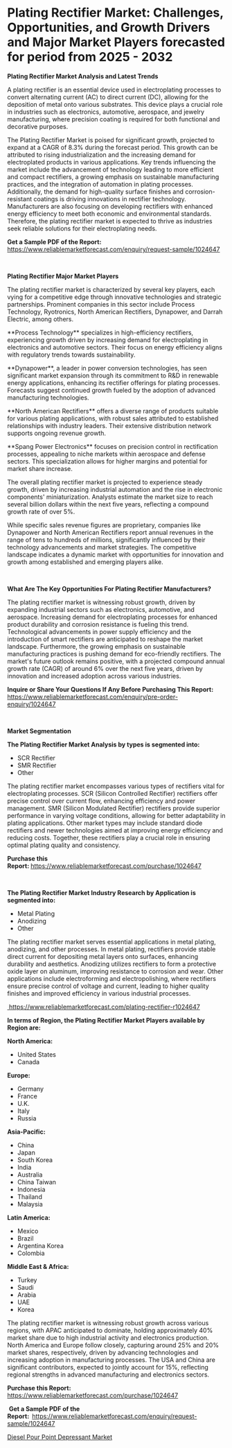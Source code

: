 <p><h1>Plating Rectifier Market: Challenges, Opportunities, and Growth Drivers and Major Market Players forecasted for period from 2025 - 2032</h1></p><p><strong>Plating Rectifier Market Analysis and Latest Trends</strong></p>
<p><p>A plating rectifier is an essential device used in electroplating processes to convert alternating current (AC) to direct current (DC), allowing for the deposition of metal onto various substrates. This device plays a crucial role in industries such as electronics, automotive, aerospace, and jewelry manufacturing, where precision coating is required for both functional and decorative purposes.</p><p>The Plating Rectifier Market is poised for significant growth, projected to expand at a CAGR of 8.3% during the forecast period. This growth can be attributed to rising industrialization and the increasing demand for electroplated products in various applications. Key trends influencing the market include the advancement of technology leading to more efficient and compact rectifiers, a growing emphasis on sustainable manufacturing practices, and the integration of automation in plating processes. Additionally, the demand for high-quality surface finishes and corrosion-resistant coatings is driving innovations in rectifier technology. Manufacturers are also focusing on developing rectifiers with enhanced energy efficiency to meet both economic and environmental standards. Therefore, the plating rectifier market is expected to thrive as industries seek reliable solutions for their electroplating needs.</p></p>
<p><strong>Get a Sample PDF of the Report:&nbsp;</strong> <a href="https://www.reliablemarketforecast.com/enquiry/request-sample/1024647?utm_campaign=3049&utm_medium=2&utm_source=Github&utm_content=ia&utm_term=06032025&utm_id=plating-rectifier">https://www.reliablemarketforecast.com/enquiry/request-sample/1024647</a></p>
<p>&nbsp;</p>
<p><strong>Plating Rectifier Major Market Players</strong></p>
<p><p>The plating rectifier market is characterized by several key players, each vying for a competitive edge through innovative technologies and strategic partnerships. Prominent companies in this sector include Process Technology, Ryotronics, North American Rectifiers, Dynapower, and Darrah Electric, among others.</p><p>**Process Technology** specializes in high-efficiency rectifiers, experiencing growth driven by increasing demand for electroplating in electronics and automotive sectors. Their focus on energy efficiency aligns with regulatory trends towards sustainability.</p><p>**Dynapower**, a leader in power conversion technologies, has seen significant market expansion through its commitment to R&D in renewable energy applications, enhancing its rectifier offerings for plating processes. Forecasts suggest continued growth fueled by the adoption of advanced manufacturing technologies.</p><p>**North American Rectifiers** offers a diverse range of products suitable for various plating applications, with robust sales attributed to established relationships with industry leaders. Their extensive distribution network supports ongoing revenue growth.</p><p>**Spang Power Electronics** focuses on precision control in rectification processes, appealing to niche markets within aerospace and defense sectors. This specialization allows for higher margins and potential for market share increase.</p><p>The overall plating rectifier market is projected to experience steady growth, driven by increasing industrial automation and the rise in electronic components' miniaturization. Analysts estimate the market size to reach several billion dollars within the next five years, reflecting a compound growth rate of over 5%.</p><p>While specific sales revenue figures are proprietary, companies like Dynapower and North American Rectifiers report annual revenues in the range of tens to hundreds of millions, significantly influenced by their technology advancements and market strategies. The competitive landscape indicates a dynamic market with opportunities for innovation and growth among established and emerging players alike.</p></p>
<p>&nbsp;</p>
<p><strong>What Are The Key Opportunities For Plating Rectifier Manufacturers?</strong></p>
<p><p>The plating rectifier market is witnessing robust growth, driven by expanding industrial sectors such as electronics, automotive, and aerospace. Increasing demand for electroplating processes for enhanced product durability and corrosion resistance is fueling this trend. Technological advancements in power supply efficiency and the introduction of smart rectifiers are anticipated to reshape the market landscape. Furthermore, the growing emphasis on sustainable manufacturing practices is pushing demand for eco-friendly rectifiers. The market's future outlook remains positive, with a projected compound annual growth rate (CAGR) of around 6% over the next five years, driven by innovation and increased adoption across various industries.</p></p>
<p><strong>Inquire or Share Your Questions If Any Before Purchasing This Report:</strong> <a href="https://www.reliablemarketforecast.com/enquiry/pre-order-enquiry/1024647?utm_campaign=3049&utm_medium=2&utm_source=Github&utm_content=ia&utm_term=06032025&utm_id=plating-rectifier">https://www.reliablemarketforecast.com/enquiry/pre-order-enquiry/1024647</a></p>
<p>&nbsp;</p>
<p><strong>Market Segmentation</strong></p>
<p><strong>The Plating Rectifier Market Analysis by types is segmented into:</strong></p>
<p><ul><li>SCR Rectifier</li><li>SMR Rectifier</li><li>Other</li></ul></p>
<p><p>The plating rectifier market encompasses various types of rectifiers vital for electroplating processes. SCR (Silicon Controlled Rectifier) rectifiers offer precise control over current flow, enhancing efficiency and power management. SMR (Silicon Modulated Rectifier) rectifiers provide superior performance in varying voltage conditions, allowing for better adaptability in plating applications. Other market types may include standard diode rectifiers and newer technologies aimed at improving energy efficiency and reducing costs. Together, these rectifiers play a crucial role in ensuring optimal plating quality and consistency.</p></p>
<p><strong>Purchase this Report:&nbsp;</strong><a href="https://www.reliablemarketforecast.com/purchase/1024647?utm_campaign=3049&utm_medium=2&utm_source=Github&utm_content=ia&utm_term=06032025&utm_id=plating-rectifier">https://www.reliablemarketforecast.com/purchase/1024647</a></p>
<p>&nbsp;</p>
<p><strong>The Plating Rectifier Market Industry Research by Application is segmented into:</strong></p>
<p><ul><li>Metal Plating</li><li>Anodizing</li><li>Other</li></ul></p>
<p><p>The plating rectifier market serves essential applications in metal plating, anodizing, and other processes. In metal plating, rectifiers provide stable direct current for depositing metal layers onto surfaces, enhancing durability and aesthetics. Anodizing utilizes rectifiers to form a protective oxide layer on aluminum, improving resistance to corrosion and wear. Other applications include electroforming and electropolishing, where rectifiers ensure precise control of voltage and current, leading to higher quality finishes and improved efficiency in various industrial processes.</p></p>
<p><a href="https://www.reliablemarketforecast.com/plating-rectifier-r1024647?utm_campaign=3049&utm_medium=2&utm_source=Github&utm_content=ia&utm_term=06032025&utm_id=plating-rectifier">&nbsp;https://www.reliablemarketforecast.com/plating-rectifier-r1024647</a></p>
<p><strong>In terms of Region, the Plating Rectifier Market Players available by Region are:</strong></p>
<p>
    <p> <strong> North America: </strong>
        <ul>
            <li>United States</li>
            <li>Canada</li>
        </ul>
        </p> 
    <p> <strong> Europe: </strong>
        <ul>
            <li>Germany</li>
            <li>France</li>
            <li>U.K.</li>
            <li>Italy</li>
            <li>Russia</li>
        </ul>
        </p> 
    <p> <strong> Asia-Pacific: </strong>
        <ul>
            <li>China</li>
            <li>Japan</li>
            <li>South Korea</li>
            <li>India</li>
            <li>Australia</li>
            <li>China Taiwan</li>
            <li>Indonesia</li>
            <li>Thailand</li>
            <li>Malaysia</li>
        </ul>
        </p> 
    <p> <strong> Latin America: </strong>
        <ul>
            <li>Mexico</li>
            <li>Brazil</li>
            <li>Argentina Korea</li>
            <li>Colombia</li>
        </ul>
        </p> 
    <p> <strong> Middle East & Africa: </strong>
        <ul>
            <li>Turkey</li>
            <li>Saudi</li>
            <li>Arabia</li>
            <li>UAE</li>
            <li>Korea</li>
        </ul>
    </p>
    </p>
<p><p>The plating rectifier market is witnessing robust growth across various regions, with APAC anticipated to dominate, holding approximately 40% market share due to high industrial activity and electronics production. North America and Europe follow closely, capturing around 25% and 20% market shares, respectively, driven by advancing technologies and increasing adoption in manufacturing processes. The USA and China are significant contributors, expected to jointly account for 15%, reflecting regional strengths in advanced manufacturing and electronics sectors.</p></p>
<p><strong>Purchase this Report: </strong><a href="https://www.reliablemarketforecast.com/purchase/1024647?utm_campaign=3049&utm_medium=2&utm_source=Github&utm_content=ia&utm_term=06032025&utm_id=plating-rectifier">https://www.reliablemarketforecast.com/purchase/1024647</a></p>
<p>&nbsp;<strong>Get a Sample PDF of the Report:&nbsp;&nbsp;</strong><a href="https://www.reliablemarketforecast.com/enquiry/request-sample/1024647?utm_campaign=3049&utm_medium=2&utm_source=Github&utm_content=ia&utm_term=06032025&utm_id=plating-rectifier">https://www.reliablemarketforecast.com/enquiry/request-sample/1024647</a></p>
<p><strong></strong></p>
<p><p><a href="https://github.com/popupioo/Market-Research-Report-List-1/blob/main/diesel-pour-point-depressant-market.md?utm_campaign=3049&utm_medium=2&utm_source=Github&utm_content=ia&utm_term=06032025&utm_id=plating-rectifier">Diesel Pour Point Depressant Market</a></p></p>